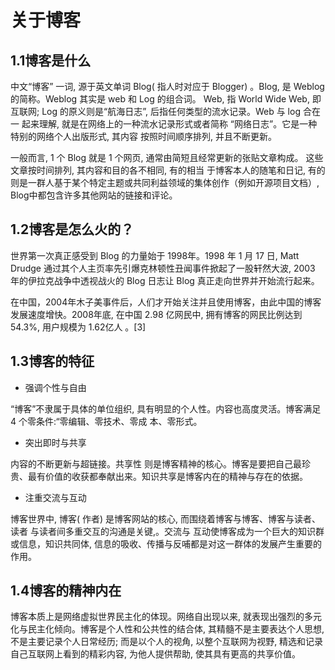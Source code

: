 # 关于博客

## 1.1博客是什么

中文“博客” 一词, 源于英文单词 Blog( 指人时对应于 Blogger) 。Blog, 是 Weblog 的简称。Weblog 其实是 web 和 Log 的组合词。 Web, 指 World Wide Web, 即互联网; Log 的原义则是“航海日志”, 后指任何类型的流水记录。Web 与 log 合在一 起来理解, 就是在网络上的一种流水记录形式或者简称 “网络日志”。它是一种特别的网络个人出版形式, 其内容 按照时间顺序排列, 并且不断更新。

一般而言, 1 个 Blog 就是 1 个网页, 通常由简短且经常更新的张贴文章构成。 这些文章按时间排列, 其内容和目的各不相同, 有的相当 于博客本人的随笔和日记, 有的则是一群人基于某个特定主题或共同利益领域的集体创作（例如开源项目文档）, Blog中都包含许多其他网站的链接和评论。

## 1.2博客是怎么火的？

世界第一次真正感受到 Blog 的力量始于 1998年。1998 年 1 月 17 日, Matt Drudge 通过其个人主页率先引爆克林顿性丑闻事件掀起了一股轩然大波, 2003 年的伊拉克战争中透视战火的 Blog 日志让 Blog 真正走向世界并开始流行起来。

在中国，2004年木子美事件后，人们才开始关注并且使用博客，由此中国的博客发展速度增快。2008年底, 在中国 2.98 亿网民中, 拥有博客的网民比例达到 54.3%, 用户规模为 1.62亿人 。[3]

## 1.3博客的特征

- 强调个性与自由

“博客”不隶属于具体的单位组织, 具有明显的个人性。内容也高度灵活。博客满足 4 个零条件:“零编辑、零技术、零成 本、零形式。

- 突出即时与共享

内容的不断更新与超链接。共享性 则是博客精神的核心。博客是要把自己最珍贵、最有价值的收获都奉献出来。知识共享是博客内在的精神与存在的依据。

- 注重交流与互动

博客世界中, 博客( 作者) 是博客网站的核心, 而围绕着博客与博客、博客与读者、读者 与读者间多重交互的沟通是关键,。交流与 互动使博客成为一个巨大的知识群或信息，知识共同体, 信息的吸收、传播与反哺都是对这一群体的发展产生重要的作用。

## 1.4博客的精神内在

博客本质上是网络虚拟世界民主化的体现。网络自出现以来, 就表现出强烈的多元化与民主化倾向。博客是个人性和公共性的结合体, 其精髓不是主要表达个人思想, 不是主要记录个人日常经历; 而是以个人的视角, 以整个互联网为视野, 精选和记录自己互联网上看到的精彩内容, 为他人提供帮助, 使其具有更高的共享价值。